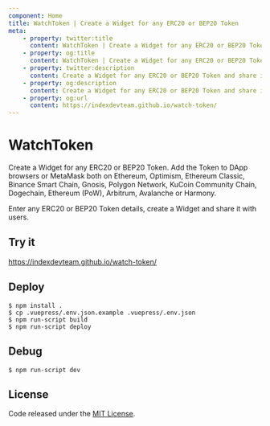 ```yaml
---
component: Home
title: WatchToken | Create a Widget for any ERC20 or BEP20 Token
meta:
    - property: twitter:title 
      content: WatchToken | Create a Widget for any ERC20 or BEP20 Token
    - property: og:title
      content: WatchToken | Create a Widget for any ERC20 or BEP20 Token
    - property: twitter:description
      content: Create a Widget for any ERC20 or BEP20 Token and share it with users. Add the Token to DApp browsers or MetaMask both on Ethereum, Optimism, Ethereum Classic, Binance Smart Chain, Gnosis, Polygon Network, KuCoin Community Chain, Dogechain, Ethereum (PoW), Arbitrum, Avalanche or Harmony.
    - property: og:description
      content: Create a Widget for any ERC20 or BEP20 Token and share it with users. Add the Token to DApp browsers or MetaMask both on Ethereum, Optimism, Ethereum Classic, Binance Smart Chain, Gnosis, Polygon Network, KuCoin Community Chain, Dogechain, Ethereum (PoW), Arbitrum, Avalanche or Harmony.
    - property: og:url
      content: https://indexdevteam.github.io/watch-token/
---
```


# WatchToken

Create a Widget for any ERC20 or BEP20 Token. Add the Token to DApp browsers or MetaMask both on Ethereum, Optimism, Ethereum Classic, Binance Smart Chain, Gnosis, Polygon Network, KuCoin Community Chain, Dogechain, Ethereum (PoW), Arbitrum, Avalanche or Harmony.

Enter any ERC20 or BEP20 Token details, create a Widget and share it with users.

## Try it

https://indexdevteam.github.io/watch-token/

## Deploy

```
$ npm install .
$ cp .vuepress/.env.json.example .vuepress/.env.json
$ npm run-script build
$ npm run-script deploy
```

## Debug

```
$ npm run-script dev
```

## License

Code released under the [MIT License](./LICENSE).
